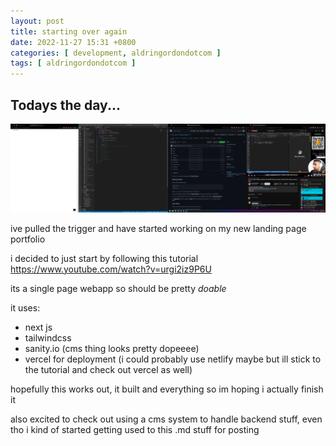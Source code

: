 ```yaml
---
layout: post
title: starting over again
date: 2022-11-27 15:31 +0800
categories: [ development, aldringordondotcom ]
tags: [ aldringordondotcom ]
---
```


## Todays the day...

!["](/assets/2022-11-27-starting-over-again/Screenshot%202022-11-27%20153300.png)

ive pulled the trigger and have started working on my new landing page portfolio

i decided to just start by following this tutorial https://www.youtube.com/watch?v=urgi2iz9P6U

its a single page webapp so should be pretty *doable*

it uses:
- next js
- tailwindcss
- sanity.io (cms thing looks pretty dopeeee)
- vercel for deployment (i could probably use netlify maybe but ill stick to the tutorial and check out vercel as well)

hopefully this works out, it built and everything so im hoping i actually finish it

also excited to check out using a cms system to handle backend stuff, even tho i kind of started getting used to this .md stuff for posting
